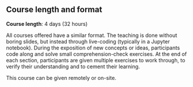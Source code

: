 ## Course length and format

**Course length**: 4 days (32 hours)

All courses offered have a similar format.
The teaching is done without boring slides, but instead through live-coding (typically in a Jupyter notebook).
During the exposition of new concepts or ideas, participants code along and solve small comprehension-check exercises.
At the end of each section, participants are given multiple exercises to work through, to verify their understanding and to cement their learning.

This course can be given remotely or on-site.
